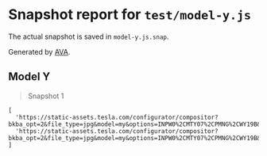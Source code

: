 # Snapshot report for `test/model-y.js`

The actual snapshot is saved in `model-y.js.snap`.

Generated by [AVA](https://avajs.dev).

## Model Y

> Snapshot 1

    [
      'https://static-assets.tesla.com/configurator/compositor?bkba_opt=2&file_type=jpg&model=my&options=INPW0%2CMTY07%2CPMNG%2CWY19B&size=800&view=STUD_3QTR',
      'https://static-assets.tesla.com/configurator/compositor?bkba_opt=2&file_type=jpg&model=my&options=INPW0%2CMTY07%2CPMNG%2CWY19B&size=800&view=STUD_SEAT',
    ]
